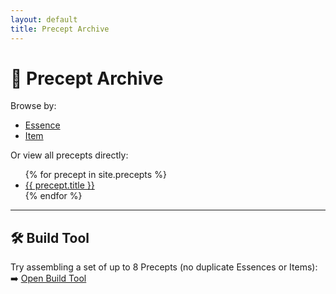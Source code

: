 ```yaml
---
layout: default
title: Precept Archive
---
```


# 📜 Precept Archive

Browse by:
- [Essence](/essences)
- [Item](/items)

Or view all precepts directly:
<ul>
{% for precept in site.precepts %}
  <li><a href="{{ precept.url }}">{{ precept.title }}</a></li>
{% endfor %}
</ul>

---

## 🛠️ Build Tool
Try assembling a set of up to 8 Precepts (no duplicate Essences or Items):  
➡️ [Open Build Tool](/build)
